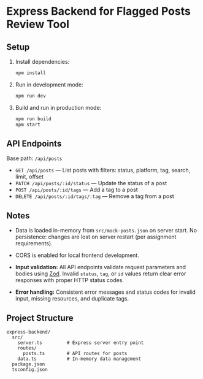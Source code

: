 # Express Backend for Flagged Posts Review Tool

## Setup

1. Install dependencies:
   ```sh
   npm install
   ```
2. Run in development mode:
   ```sh
   npm run dev
   ```
3. Build and run in production mode:
   ```sh
   npm run build
   npm start
   ```

## API Endpoints

Base path: `/api/posts`

- `GET /api/posts` — List posts with filters: status, platform, tag, search, limit, offset
- `PATCH /api/posts/:id/status` — Update the status of a post
- `POST /api/posts/:id/tags` — Add a tag to a post
- `DELETE /api/posts/:id/tags/:tag` — Remove a tag from a post

## Notes

- Data is loaded in-memory from `src/mock-posts.json` on server start. No persistence: changes are lost on server restart (per assignment requirements).
- CORS is enabled for local frontend development.

- **Input validation:** All API endpoints validate request parameters and bodies using [Zod](https://zod.dev/). Invalid `status`, `tag`, or `id` values return clear error responses with proper HTTP status codes.
- **Error handling:** Consistent error messages and status codes for invalid input, missing resources, and duplicate tags.

## Project Structure

```
express-backend/
  src/
    server.ts         # Express server entry point
    routes/
      posts.ts        # API routes for posts
    data.ts           # In-memory data management
  package.json
  tsconfig.json
```
